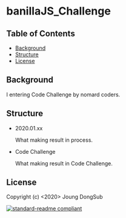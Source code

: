 # banillaJS_Challenge



## Table of Contents

- [Background](#background)
- [Structure](#Structure)
- [License](#license)



## Background

I entering Code Challenge by nomard coders.



## Structure

+ 2020.01.xx

  What making result in process.

+ Code Challenge

  What making result in Code Challenge.



## License

Copyright (c) <2020> Joung DongSub

[![standard-readme compliant](https://img.shields.io/badge/readme%20style-standard-brightgreen.svg?style=flat-square)](https://github.com/RichardLitt/standard-readme)